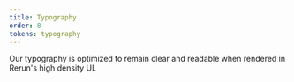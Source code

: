 ```yaml
---
title: Typography
order: 8
tokens: typography
---
```


Our typography is optimized to remain clear and readable when rendered in Rerun's high density UI.
